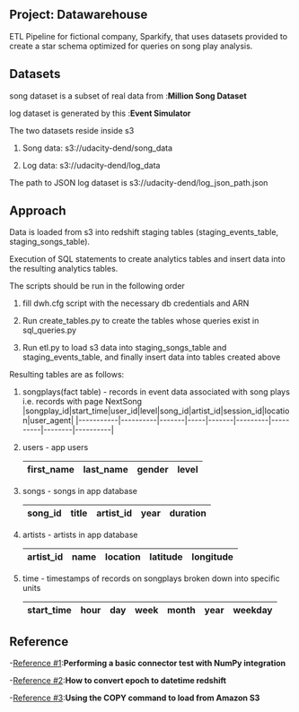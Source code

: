 ## Project: Datawarehouse

ETL Pipeline for fictional company, Sparkify, that uses datasets provided to create a star schema optimized for queries on song play analysis.

## Datasets 

song dataset is a subset of real data from [](http://millionsongdataset.com/):**Million Song Dataset**

log dataset is generated by this [](https://github.com/Interana/eventsim):**Event Simulator** 

The two datasets reside inside s3

   1. Song data: s3://udacity-dend/song_data
    
   2. Log data: s3://udacity-dend/log_data
    
The path to JSON log dataset is s3://udacity-dend/log_json_path.json

## Approach 

Data is loaded from s3 into redshift staging tables (staging_events_table, staging_songs_table).

Execution of SQL statements to create analytics tables and insert data into the resulting analytics tables.

The scripts should be run in the following order

 1. fill dwh.cfg script with the necessary db credentials and ARN 
 
 2. Run create_tables.py to create the tables whose queries exist in sql_queries.py
 
 3. Run etl.py to load s3 data into staging_songs_table and staging_events_table, and finally insert data into tables created above

Resulting tables are as follows:

 1. songplays(fact table) - records in event data associated with song plays i.e. records with page NextSong
    |songplay_id|start_time|user_id|level|song_id|artist_id|session_id|location|user_agent|
    |-----------|----------|-------|-----|-------|---------|----------|--------|----------|
    
 2. users - app users
     
     |first_name|last_name|gender|level|
     |:---------|:--------|:-----|:----|
     
 3. songs - songs in app database
     
     |song_id|title|artist_id|year|duration|
     |:------|:----|:--------|:---|:-------|
     
 4. artists - artists in app database
 
     |artist_id|name|location|latitude|longitude|
     |:--------|:---|:-------|:-------|:--------|
     
 5. time  - timestamps of records on songplays broken down into specific units
 
     |start_time|hour|day|week|month|year|weekday|
     |:---------|:---|:--|:---|:----|:---|:------|
     
## Reference 

-[Reference #1](https://docs.aws.amazon.com/redshift/latest/mgmt/python-basic-test-example.html):**Performing a basic connector test with NumPy integration**

-[Reference #2](https://stackoverflow.com/questions/39815425/how-to-convert-epoch-to-datetime-redshift):**How to convert epoch to datetime redshift**

-[Reference #3](https://docs.aws.amazon.com/redshift/latest/dg/t_loading-tables-from-s3.html):**Using the COPY command to load from Amazon S3**
 
  

